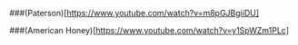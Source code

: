 ###(Paterson)[https://www.youtube.com/watch?v=m8pGJBgiiDU]

###(American Honey)[https://www.youtube.com/watch?v=y1SpWZm1PLc]
